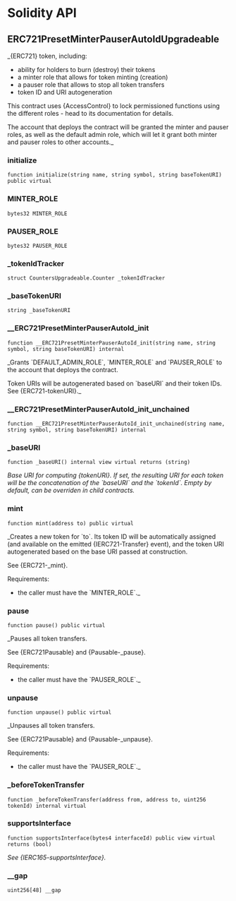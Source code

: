 # Solidity API

## ERC721PresetMinterPauserAutoIdUpgradeable

_{ERC721} token, including:

 - ability for holders to burn (destroy) their tokens
 - a minter role that allows for token minting (creation)
 - a pauser role that allows to stop all token transfers
 - token ID and URI autogeneration

This contract uses {AccessControl} to lock permissioned functions using the
different roles - head to its documentation for details.

The account that deploys the contract will be granted the minter and pauser
roles, as well as the default admin role, which will let it grant both minter
and pauser roles to other accounts._

### initialize

```solidity
function initialize(string name, string symbol, string baseTokenURI) public virtual
```

### MINTER_ROLE

```solidity
bytes32 MINTER_ROLE
```

### PAUSER_ROLE

```solidity
bytes32 PAUSER_ROLE
```

### _tokenIdTracker

```solidity
struct CountersUpgradeable.Counter _tokenIdTracker
```

### _baseTokenURI

```solidity
string _baseTokenURI
```

### __ERC721PresetMinterPauserAutoId_init

```solidity
function __ERC721PresetMinterPauserAutoId_init(string name, string symbol, string baseTokenURI) internal
```

_Grants &#x60;DEFAULT_ADMIN_ROLE&#x60;, &#x60;MINTER_ROLE&#x60; and &#x60;PAUSER_ROLE&#x60; to the
account that deploys the contract.

Token URIs will be autogenerated based on &#x60;baseURI&#x60; and their token IDs.
See {ERC721-tokenURI}._

### __ERC721PresetMinterPauserAutoId_init_unchained

```solidity
function __ERC721PresetMinterPauserAutoId_init_unchained(string name, string symbol, string baseTokenURI) internal
```

### _baseURI

```solidity
function _baseURI() internal view virtual returns (string)
```

_Base URI for computing {tokenURI}. If set, the resulting URI for each
token will be the concatenation of the &#x60;baseURI&#x60; and the &#x60;tokenId&#x60;. Empty
by default, can be overriden in child contracts._

### mint

```solidity
function mint(address to) public virtual
```

_Creates a new token for &#x60;to&#x60;. Its token ID will be automatically
assigned (and available on the emitted {IERC721-Transfer} event), and the token
URI autogenerated based on the base URI passed at construction.

See {ERC721-_mint}.

Requirements:

- the caller must have the &#x60;MINTER_ROLE&#x60;._

### pause

```solidity
function pause() public virtual
```

_Pauses all token transfers.

See {ERC721Pausable} and {Pausable-_pause}.

Requirements:

- the caller must have the &#x60;PAUSER_ROLE&#x60;._

### unpause

```solidity
function unpause() public virtual
```

_Unpauses all token transfers.

See {ERC721Pausable} and {Pausable-_unpause}.

Requirements:

- the caller must have the &#x60;PAUSER_ROLE&#x60;._

### _beforeTokenTransfer

```solidity
function _beforeTokenTransfer(address from, address to, uint256 tokenId) internal virtual
```

### supportsInterface

```solidity
function supportsInterface(bytes4 interfaceId) public view virtual returns (bool)
```

_See {IERC165-supportsInterface}._

### __gap

```solidity
uint256[48] __gap
```

